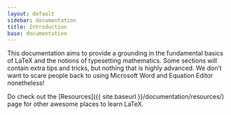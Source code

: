```yaml
---
layout: default
sidebar: documentation
title: Introduction
base: documentation
---
```


This documentation aims to provide a grounding in the fundamental basics of LaTeX and the notions of typesetting mathematics. Some sections will contain extra tips and tricks, but nothing that is highly advanced. We don’t want to scare people back to using Microsoft Word and Equation Editor nonetheless!

Do check out the [Resources]({{ site.baseurl }}/documentation/resources/) page for other awesome places to learn LaTeX.